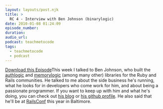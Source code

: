 ```yaml
---
layout: layouts/post.njk
title: >
  RC 4 - Interview with Ben Johnson (binarylogic)
date: 2010-01-08 01:24:09
episode_number:
duration:
audio_url:
podcast: teachmetocode
tags:
  - teachmetocode
  - podcast
---
```


[Download this Episode](http://media.libsyn.com/media/charlesmaxwood/railscoach004.mp3)This week I talked to Ben Johnson, who built the [authlogic](http://github.com/binarylogic/authlogic) and [memorylogic](http://github.com/binarylogic/memorylogic) (among many other) libraries for the Ruby and Rails communities. He talked to me about the side business he's running, what he looks for in developers who come work for him, and about being a passionate programmer. If you want to keep up with him and what he's doing, you can check out [his blog](http://binarylogic.com) or [his github profile](http://github.com/binarylogic). He also said that he'll be at [RailsConf](http://railsconf.org) this year in Baltimore.
